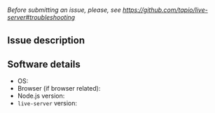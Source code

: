 ###### Before submitting an issue, please, see https://github.com/tapio/live-server#troubleshooting

## Issue description

## Software details

* OS:
* Browser (if browser related):
* Node.js version:
* `live-server` version:
